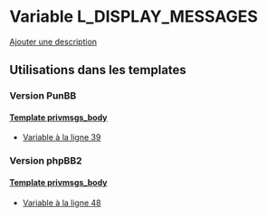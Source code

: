 # Variable L_DISPLAY_MESSAGES
[Ajouter une description](https://fa-tvars.appspot.com/var/L_DISPLAY_MESSAGES)

## Utilisations dans les templates

### Version PunBB

#### [Template privmsgs_body](punbb/privmsgs_body.md)
* [Variable &agrave; la ligne 39](../punbb/privmsgs_body.tpl#L39)

### Version phpBB2

#### [Template privmsgs_body](subsilver/privmsgs_body.md)
* [Variable &agrave; la ligne 48](../subsilver/privmsgs_body.tpl#L48)